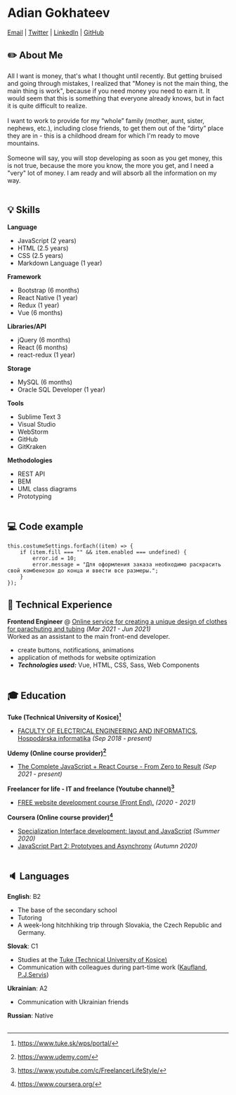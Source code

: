 # Adian Gokhateev

[Email](mailto:ned.skvesh@gmail.com) | [Twitter](https://twitter.com/gokhateev/) | [LinkedIn](https://www.linkedin.com/in/Skvesh/) | [GitHub](https://github.com/Skvesh/)

## :pencil2: About Me <br>

All I want is money, that's what I thought until recently. But getting bruised and going through mistakes, I realized that "Money is not the main thing, the main thing is work", because if you need money you need to earn it. It would seem that this is something that everyone already knows, but in fact it is quite difficult to realize.<br><br>
I want to work to provide for my “whole” family (mother, aunt, sister, nephews, etc.), including close friends, to get them out of the “dirty” place they are in - this is a childhood dream for which I'm ready to move mountains.<br><br>
Someone will say, you will stop developing as soon as you get money, this is not true, because the more you know, the more you get, and I need a "very" lot of money. I am ready and will absorb all the information on my way. <br><br>

## :bulb: Skills <br>

**Language**
- JavaScript (2 years)
- HTML (2.5 years)
- CSS (2.5 years)
- Markdown Language (1 year) <br>

**Framework**
- Bootstrap (6 months)
- React Native (1 year)
- Redux (1 year)
- Vue (6 months) <br>

**Libraries/API**
- jQuery (6 months)
- React (6 months)
- react-redux (1 year) <br>

**Storage**
- MySQL (6 months)
- Oracle SQL Developer (1 year) <br>

**Tools**
- Sublime Text 3 
- Visual Studio
- WebStorm
- GitHub
- GitKraken <br>

**Methodologies**
- REST API
- BEM
- UML class diagrams
- Prototyping<br><br>

## :computer: Code example <br>

```
this.costumeSettings.forEach((item) => {
    if (item.fill === "" && item.enabled === undefined) {
        error.id = 10;
        error.message = "Для оформления заказа необходимо раскрасить свой комбенезон до конца и ввести все размеры.";
    }
});
```

## :briefcase: Technical Experience <br> 

**Frontend Engineer** @ [Online service for creating a unique design of clothes for parachuting and tubing](https://configurator.skylerro.ru/) _(Mar 2021 - Jun 2021)_ <br>
Worked as an assistant to the main front-end developer.
- create buttons, notifications, animations
- application of methods for website optimization
- **_Technologies used:_** Vue, HTML, CSS, Sass, Web Components <br><br>

## :mortar_board: Education <br>

**Tuke (Technical University of Kosice)[^1]**
 - [FACULTY OF ELECTRICAL ENGINEERING AND INFORMATICS](http://www.fei.tuke.sk/sk), [Hospodárska informatika](https://hi.kkui.fei.tuke.sk/) _(Sep 2018 - present)_

**Udemy (Online course provider)[^2]**
 - [The Complete JavaScript + React Course - From Zero to Result](https://www.udemy.com/course/javascript_full/) _(Sep 2021 - present)_

**Freelancer for life - IT and freelance (Youtube channel)[^3]**
 - [FREE website development course (Front End).](https://www.youtube.com/playlist?list=PLM6XATa8CAG4F9nAIYNS5oAiPotxwLFIr) _(2020 - 2021)_

**Coursera (Online course provider)[^4]**
 - [Specialization Interface development: layout and JavaScript](https://www.coursera.org/specializations/razrabotka-interfeysov) _(Summer 2020)_
 - [JavaScript Part 2: Prototypes and Asynchrony](https://www.coursera.org/learn/javascript-prototipy) _(Autumn 2020)_ <br><br>

## :speaker: Languages

**English**: B2 <br>
- The base of the secondary school
- Tutoring
- A week-long hitchhiking trip through Slovakia, the Czech Republic and Germany.<br>

**Slovak**: C1 <br>
- Studies at the [Tuke (Technical University of Kosice)](https://www.tuke.sk/wps/portal/)
- Communication with colleagues during part-time work ([Kaufland](https://www.kaufland.sk/), [P.J.Servis](https://pjservis.sk/))

**Ukrainian**: A2 <br>
- Communication with Ukrainian friends

**Russian**: Native <br><br>

[^1]: https://www.tuke.sk/wps/portal/
[^2]: https://www.udemy.com/
[^3]: https://www.youtube.com/c/FreelancerLifeStyle/
[^4]: https://www.coursera.org/
